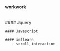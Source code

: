 <h4>workwork</h4><br>
    #### Jquery
   
    #### Javascript

    #### inflearn
        -scroll_interaction
